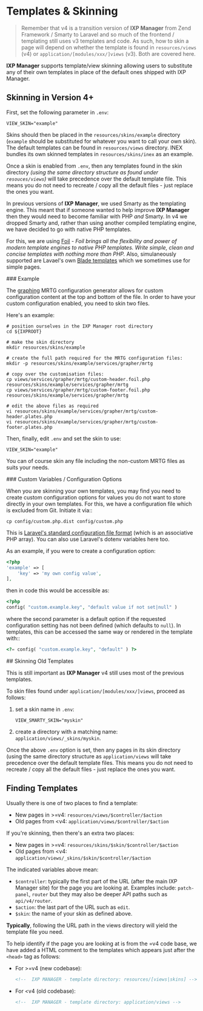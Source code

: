# Templates & Skinning

> Remember that v4 is a transition version of **IXP Manager** from Zend Framework / Smarty to Laravel and so much of the frontend / templating still uses v3 templates and code. As such, how to skin a page will depend on whether the template is found in `resources/views` (v4) or `application/[modules/xxx/]views` (v3). Both are covered here.

**IXP Manager** supports template/view skinning allowing users to substitute any of their own templates in place of the default ones shipped with IXP Manager.

## Skinning in Version 4+

First, set the following parameter in `.env`:

```    
VIEW_SKIN="example"
```

Skins should then be placed in the `resources/skins/example` directory (`example` should be substituted for whatever you want to call your own skin). The default templates can be found in `resources/views` directory. INEX bundles its own skinned templates in `resources/skins/inex` as an example.

Once a skin is enabled from `.env`, then any templates found in the skin directory *(using the same directory structure as found under `resouces/views`)* will take precedence over the default template file. This means you do not need to recreate / copy all the default files - just replace the ones you want.

In previous versions of **IXP Manager**, we used Smarty as the templating engine. This meant that if someone wanted to help improve **IXP Manager** then they would need to become familiar with PHP *and* Smarty. In v4 we dropped Smarty and, rather than using another compiled templating engine, we have decided to go with native PHP templates.

For this, we are using [Foil](http://www.foilphp.it/) - *Foil brings all the flexibility and power of modern template engines to native PHP templates. Write simple, clean and concise templates with nothing more than PHP.* Also, simulaneously supported are Lavael's own [Blade templates](https://laravel.com/docs/5.4/blade) which we sometimes use for simple pages.


### Example

The [graphing](../grapher/introduction.md) MRTG configuration generator allows for custom configuration content at the top and bottom of the file. In order to have your custom configuration enabled, you need to skin two files.

Here's an example:

```
# position ourselves in the IXP Manager root directory
cd ${IXPROOT}

# make the skin directory
mkdir resources/skins/example

# create the full path required for the MRTG configuration files:
mkdir -p resources/skins/example/services/grapher/mrtg

# copy over the customisation files:
cp views/services/grapher/mrtg/custom-header.foil.php resources/skins/example/services/grapher/mrtg
cp views/services/grapher/mrtg/custom-footer.foil.php resources/skins/example/services/grapher/mrtg

# edit the above files as required
vi resources/skins/example/services/grapher/mrtg/custom-header.plates.php
vi resources/skins/example/services/grapher/mrtg/custom-footer.plates.php
```

Then, finally, edit `.env` and set the skin to use:

```
VIEW_SKIN="example"
```

You can of course skin any file including the non-custom MRTG files as suits your needs.


### Custom Variables / Configuration Options

When you are skinning your own templates, you may find you need to create custom configuration options for values you do not want to store directly in your own templates. For this, we have a configuration file which is excluded from Git. Initiate it via::

```    
cp config/custom.php.dist config/custom.php
```

This is [Laravel's standard configuration file format](https://laravel.com/docs/5.3/configuration) (which is an associative PHP array). You can also use Laravel's dotenv variables here too.

As an example, if you were to create a configuration option:

```php
<?php
'example' => [
    'key' => 'my own config value',
],
```

then in code this would be accessible as:

```php   
<?php
config( "custom.example.key", "default value if not set|null" )
```

where the second parameter is a default option if the requested configuration setting has not been defined (which defaults to `null`). In templates, this can be accessed the same way or rendered in the template with::

```php    
<?= config( "custom.example.key", "default" ) ?>
```

## Skinning Old Templates

This is still important as **IXP Manager** v4 still uses most of the previous templates.

To skin files found under `application/[modules/xxx/]views`, proceed as follows:

1. set a skin name in `.env`:
   ```
   VIEW_SMARTY_SKIN="myskin"
   ```

2. create a directory with a matching name: `application/views/_skins/myskin`.

Once the above `.env` option is set, then any pages in its skin directory (using the same directory structure as `application/views` will take precedence over the default template files. This means you do not need to recreate / copy all the default files - just replace the ones you want.

## Finding Templates

Usually there is one of two places to find a template:

* New pages in >=v4: `resources/views/$controller/$action`
* Old pages from <v4: `application/views/$controller/$action`

If you're skinning, then there's an extra two places:

* New pages in >=v4: `resources/skins/$skin/$controller/$action`
* Old pages from <v4: `application/views/_skins/$skin/$controller/$action`

The indicated variables above mean:

* `$controller`: typically the first part of the URL (after the main IXP Manager site) for the page you are looking at. Examples include: `patch-panel`, `router` but they may also be deeper API paths such as `api/v4/router`.
* `$action`: the last part of the URL such as `edit`.
* `$skin`: the name of your skin as defined above.

**Typically**, following the URL path in the views directory will yield the template file you need.

To help identify if the page you are looking at is from the <v4 or >=v4 code base, we have added a HTML comment to the templates which appears just after the `<head>` tag as follows:

* For >=v4 (new codebase):

    ```html
    <!--  IXP MANAGER - template directory: resources/[views|skins] -->
    ```

* For <v4 (old codebase):

    ```html
    <!--  IXP MANAGER - template directory: application/views -->
    ```
